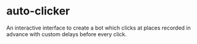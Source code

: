 # auto-clicker
An interactive interface to create a bot which clicks at places recorded in advance with custom delays before every click.
